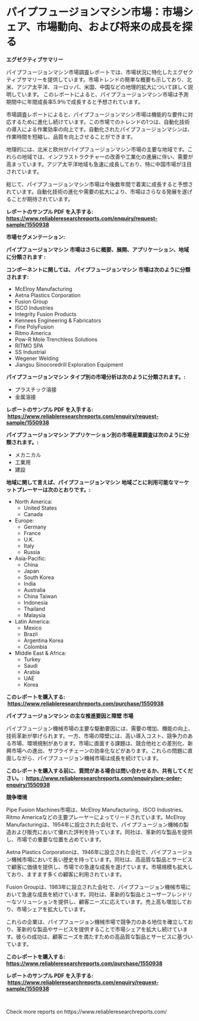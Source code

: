 <p><h1>パイプフュージョンマシン市場：市場シェア、市場動向、および将来の成長を探る</h1></p><p><strong>エグゼクティブサマリー</strong></p>
<p><p>パイプフュージョンマシン市場調査レポートでは、市場状況に特化したエグゼクティブサマリーを提供しています。市場トレンドの簡単な概要も示しており、北米、アジア太平洋、ヨーロッパ、米国、中国などの地理的拡大について詳しく説明しています。 このレポートによると、パイプフュージョンマシン市場は予測期間中に年間成長率5.9％で成長すると予想されています。</p><p>市場調査レポートによると、パイプフュージョンマシン市場は機能的な要件に対応するために進化し続けています。この市場でのトレンドの1つは、自動化技術の導入による作業効率の向上です。自動化されたパイプフュージョンマシンは、作業時間を短縮し、品質を向上させることができます。</p><p>地理的には、北米と欧州がパイプフュージョンマシン市場の主要な地域です。これらの地域では、インフラストラクチャーの改善や工業化の進展に伴い、需要が高まっています。アジア太平洋地域も急速に成長しており、特に中国市場が注目されています。</p><p>総じて、パイプフュージョンマシン市場は今後数年間で着実に成長すると予想されています。自動化技術の進化や需要の拡大により、市場はさらなる発展を遂げることが期待されています。</p></p>
<p><strong>レポートのサンプル PDF を入手する: <a href="https://www.reliableresearchreports.com/enquiry/request-sample/1550938">https://www.reliableresearchreports.com/enquiry/request-sample/1550938</a></strong></p>
<p><strong>市場セグメンテーション:</strong></p>
<p><strong> パイプフュージョンマシン 市場はさらに概要、展開、アプリケーション、地域に分類されます :</strong></p>
<p><strong>コンポーネントに関しては、 パイプフュージョンマシン 市場は次のように分類されます: &nbsp;</strong></p>
<p><ul><li>McElroy Manufacturing</li><li>Aetna Plastics Corporation</li><li>Fusion Group</li><li>ISCO Industries</li><li>Integrity Fusion Products</li><li>Kennees Engineering & Fabricators</li><li>Fine PolyFusion</li><li>Ritmo America</li><li>Pow-R Mole Trenchless Solutions</li><li>RITMO SPA</li><li>SS Industrial</li><li>Wegener Welding</li><li>Jiangsu Sinocoredrill Exploration Equipment</li></ul></p>
<p><strong> パイプフュージョンマシン タイプ別の市場分析は次のように分類されます。:</strong></p>
<p><ul><li>プラスチック溶接</li><li>金属溶接</li></ul></p>
<p><strong>レポートのサンプル PDF を入手する: &nbsp;<a href="https://www.reliableresearchreports.com/enquiry/request-sample/1550938">https://www.reliableresearchreports.com/enquiry/request-sample/1550938</a></strong></p>
<p><strong> パイプフュージョンマシン アプリケーション別の市場産業調査は次のように分類されます。:</strong></p>
<p><ul><li>メカニカル</li><li>工業用</li><li>建設</li></ul></p>
<p><strong>地域に関して言えば、パイプフュージョンマシン 地域ごとに利用可能なマーケットプレーヤーは次のとおりです。:</strong></p>
<p><ul>
    <li>
        North America:
        <ul>
            <li>United States</li>
            <li>Canada</li>
        </ul>
    </li>
    <li>
        Europe:
        <ul>
            <li>Germany</li>
            <li>France</li>
            <li>U.K.</li>
            <li>Italy</li>
            <li>Russia</li>
        </ul>
    </li>
    <li>
        Asia-Pacific:
        <ul>
            <li>China</li>
            <li>Japan</li>
            <li>South Korea</li>
            <li>India</li>
            <li>Australia</li>
            <li>China Taiwan</li>
            <li>Indonesia</li>
            <li>Thailand</li>
            <li>Malaysia</li>
        </ul>
    </li>
    <li>
        Latin America:
        <ul>
            <li>Mexico</li>
            <li>Brazil</li>
            <li>Argentina Korea</li>
            <li>Colombia</li>
        </ul>
    </li>
    <li>
        Middle East & Africa:
        <ul>
            <li>Turkey</li>
            <li>Saudi</li>
            <li>Arabia</li>
            <li>UAE</li>
            <li>Korea</li>
        </ul>
    </li>
    </ul></p>
<p><strong>このレポートを購入する: &nbsp;<a href="https://www.reliableresearchreports.com/purchase/1550938">https://www.reliableresearchreports.com/purchase/1550938</a></strong></p>
<p><strong>パイプフュージョンマシン の主な推進要因と障壁 市場</strong></p>
<p><p>パイプフュージョン機械市場の主要な駆動要因には、需要の増加、機能の向上、技術革新が挙げられます。一方、市場の障壁には、高い導入コスト、競争力のある市場、環境規制があります。市場に直面する課題は、競合他社との差別化、新興市場への進出、サプライチェーンの効率化などがあります。これらの問題に直面しながら、パイプフュージョン機械市場は成長を続けています。</p></p>
<p><strong>このレポートを購入する前に、質問がある場合は問い合わせるか、共有してください。:&nbsp; <a href="https://www.reliableresearchreports.com/enquiry/pre-order-enquiry/1550938">https://www.reliableresearchreports.com/enquiry/pre-order-enquiry/1550938</a></strong></p>
<p><strong>競争環境</strong></p>
<p><p>Pipe Fusion Machines市場は、McElroy Manufacturing、ISCO Industries、Ritmo Americaなどの主要プレーヤーによってリードされています。McElroy Manufacturingは、1954年に設立された会社で、パイプフュージョン機械の製造および販売において優れた評判を持っています。同社は、革新的な製品を提供し、市場での重要な位置を占めています。</p><p>Aetna Plastics Corporationは、1946年に設立された会社で、パイプフュージョン機械市場において長い歴史を持っています。同社は、高品質な製品とサービスで顧客に価値を提供し、市場での急速な成長を遂げています。市場規模も拡大しており、ますます多くの顧客に利用されています。</p><p>Fusion Groupは、1983年に設立された会社で、パイプフュージョン機械市場において急速な成長を続けています。同社は、革新的な製品とユーザーフレンドリーなソリューションを提供し、顧客ニーズに応えています。売上高も増加しており、市場シェアを拡大しています。</p><p>これらの企業は、パイプフュージョン機械市場で競争力のある地位を確立しており、革新的な製品やサービスを提供することで市場シェアを拡大し続けています。彼らの成功は、顧客ニーズを満たすための高品質な製品とサービスに基づいています。</p></p>
<p><strong>このレポートを購入する: &nbsp; <a href="https://www.reliableresearchreports.com/purchase/1550938">https://www.reliableresearchreports.com/purchase/1550938</a></strong></p>
<p><strong>レポートのサンプル PDF を入手する: &nbsp;<a href="https://www.reliableresearchreports.com/enquiry/request-sample/1550938">https://www.reliableresearchreports.com/enquiry/request-sample/1550938</a></strong><strong></strong></p>
<p>&nbsp;</p>
<p>Check more reports on https://www.reliableresearchreports.com/</p>